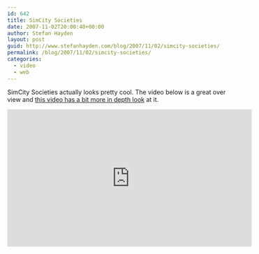 ```yaml
---
id: 642
title: SimCity Societies
date: 2007-11-02T20:00:40+00:00
author: Stefan Hayden
layout: post
guid: http://www.stefanhayden.com/blog/2007/11/02/simcity-societies/
permalink: /blog/2007/11/02/simcity-societies/
categories:
  - video
  - web
---
```

SimCity Societies actually looks pretty cool. The video below is a great over view and <a href="https://www.youtube.com/watch?v=0lvss1PqrGU">this video has a bit more in depth look</a> at it.
<iframe width="560" height="315" src="https://www.youtube.com/embed/jqfhU65WuvM&rel=1&border=0" title="YouTube video player" frameborder="0" allow="accelerometer; autoplay; clipboard-write; encrypted-media; gyroscope; picture-in-picture" allowfullscreen></iframe>
